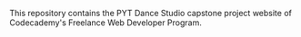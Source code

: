 This repository contains the PYT Dance Studio capstone project website of Codecademy's Freelance Web Developer Program.
